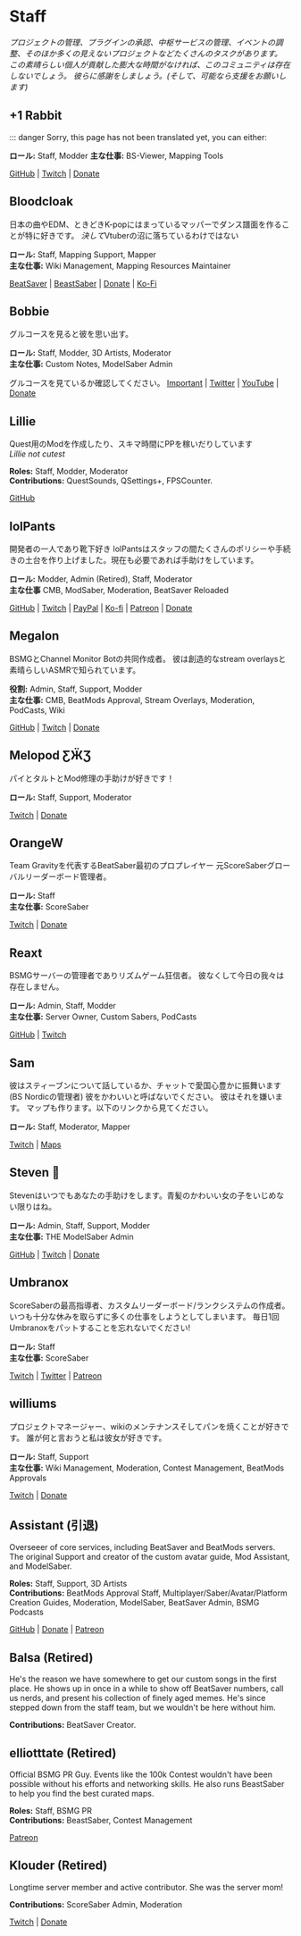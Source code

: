 # Staff
_プロジェクトの管理、プラグインの承認、中枢サービスの管理、イベントの調整、そのほか多くの見えないプロジェクトなどたくさんのタスクがあります。 この素晴らしい個人が貢献した膨大な時間がなければ、このコミュニティは存在しないでしょう。 彼らに感謝をしましょう。(そして、可能なら支援をお願いします)_

## +1 Rabbit
::: danger Sorry, this page has not been translated yet, you can either:

**ロール:** Staff, Modder **主な仕事:** BS-Viewer, Mapping Tools

[GitHub](https://github.com/PlusOneRabbit) | [Twitch](https://www.twitch.tv/plusonerabbit) | [Donate](https://ko-fi.com/plusonerabbit)

## Bloodcloak
日本の曲やEDM、ときどきK-popにはまっているマッパーでダンス譜面を作ることが特に好きです。 *決して*Vtuberの沼に落ちているわけではない

**ロール:** Staff, Mapping Support, Mapper  
**主な仕事:** Wiki Management, Mapping Resources Maintainer

[BeatSaver](https://beatsaver.com/uploader/5cff0b7698cc5a672c8551d3) | [BeastSaber](https://bsaber.com/members/bloodcloak/) | [Donate](https://www.paypal.me/bloodcloak) | [Ko-Fi](https://ko-fi.com/bloodcloak)

## Bobbie
グルコースを見ると彼を思い出す。

**ロール:** Staff, Modder, 3D Artists, Moderator  
**主な仕事:** Custom Notes, ModelSaber Admin

グルコースを見ているか確認してください。 [Important](https://i.imgur.com/REWmoI9.jpg) | [Twitter](https://twitter.com/vrbobbie) | [YouTube](https://www.youtube.com/channel/UCdpHoaYSHm2GwgvapMsXgsQ) | [Donate](https://ko-fi.com/bobbievr)

## Lillie
Quest用のModを作成したり、スキマ時間にPPを稼いだりしています  
*Lillie not cutest*

**Roles:** Staff, Modder, Moderator  
**Contributions:** QuestSounds, QSettings+, FPSCounter.

[GitHub](https://github.com/Rugtveit)

## lolPants
開発者の一人であり靴下好き lolPantsはスタッフの間たくさんのポリシーや手続きの土台を作り上げました。現在も必要であれば手助けをしています。

**ロール:** Modder, Admin (Retired), Staff, Moderator  
**主な仕事** CMB, ModSaber, Moderation, BeatSaver Reloaded

[GitHub](https://github.com/lolPants) | [Twitch](https://twitch.tv/lolpants_) | [PayPal](https://www.paypal.me/jackbarondev) | [Ko-fi](https://ko-fi.com/lolpants) | [Patreon](https://www.patreon.com/JackBaron) | [Donate](https://monzo.me/jackbaron)

## Megalon
BSMGとChannel Monitor Botの共同作成者。 彼は創造的なstream overlaysと素晴らしいASMRで知られています。

**役割:** Admin, Staff, Support, Modder  
**主な仕事:** CMB, BeatMods Approval, Stream Overlays, Moderation, PodCasts, Wiki

[GitHub](https://github.com/megalon) | [Twitch](https://twitch.tv/megalonttv) | [Donate](https://ko-fi.com/megalon)

## Melopod ƸӜƷ
パイとタルトとMod修理の手助けが好きです！

**ロール:** Staff, Support, Moderator

[Twitch](https://www.twitch.tv/mamamelo) | [Donate](https://ko-fi.com/melopod)

## OrangeW
Team Gravityを代表するBeatSaber最初のプロプレイヤー 元ScoreSaberグローバルリーダーボード管理者。

**ロール:** Staff  
**主な仕事:** ScoreSaber

[Twitch](https://twitch.tv/orangew2) | [Donate](https://streamlabs.com/orangew2)

## Reaxt
BSMGサーバーの管理者でありリズムゲーム狂信者。 彼なくして今日の我々は存在しません。

**ロール:** Admin, Staff, Modder  
**主な仕事:** Server Owner, Custom Sabers, PodCasts

[GitHub](https://github.com/reaxt) | [Twitch](https://twitch.tv/reaxt)

## Sam
彼はスティーブンについて話しているか、チャットで愛国心豊かに振舞います(BS Nordicの管理者) 彼をかわいいと呼ばないでください。 彼はそれを嫌います。 マップも作ります。以下のリンクから見てください。

**ロール:** Staff, Moderator, Mapper

[Twitch](https://twitch.tv/justsamuelok) | [Maps](https://beatsaver.com/uploader/5cff0b7498cc5a672c850326)

## Steven 🎀
Stevenはいつでもあなたの手助けをします。青髪のかわいい女の子をいじめない限りはね。

**ロール:** Admin, Staff, Support, Modder  
**主な仕事:** THE ModelSaber Admin

[GitHub](https://github.com/DeadlyKitten) | [Twitch](https://www.twitch.tv/steventhecat)  | [Donate](https://streamlabs.com/steventhecat)

## Umbranox
ScoreSaberの最高指導者、カスタムリーダーボード/ランクシステムの作成者。 いつも十分な休みを取らずに多くの仕事をしようとしてしまいます。 毎日1回Umbranoxをパットすることを忘れないでください!

**ロール:** Staff  
**主な仕事:** ScoreSaber

[Twitch](https://www.twitch.tv/umbranoxius) | [Twitter](https://twitter.com/Umbranoxus) | [Patreon](https://www.patreon.com/scoresaber)

## williums
プロジェクトマネージャー、wikiのメンテナンスそしてパンを焼くことが好きです。 誰が何と言おうと私は彼女が好きです。

**ロール:** Staff, Support  
**主な仕事:** Wiki Management, Moderation, Contest Management, BeatMods Approvals

[Twitch](https://www.twitch.tv/williums/) | [Donate](https://ko-fi.com/williums)

## Assistant (引退)
Overseeer of core services, including BeatSaver and BeatMods servers. The original Support and creator of the custom avatar guide, Mod Assistant, and ModelSaber.

**Roles:** Staff, Support, 3D Artists  
**Contributions:** BeatMods Approval Staff, Multiplayer/Saber/Avatar/Platform Creation Guides, Moderation, ModelSaber, BeatSaver Admin, BSMG Podcasts

[GitHub](https://github.com/Assistant) | [Donate](https://bs.assistant.moe/Donate) | [Patreon](https://www.patreon.com/AssistantMoe)

## Balsa (Retired)
He's the reason we have somewhere to get our custom songs in the first place. He shows up in once in a while to show off BeatSaver numbers, call us nerds, and present his collection of finely aged memes. He's since stepped down from the staff team, but we wouldn't be here without him.

**Contributions:** BeatSaver Creator.

## elliotttate (Retired)
Official BSMG PR Guy. Events like the 100k Contest wouldn't have been possible without his efforts and networking skills. He also runs BeastSaber to help you find the best curated maps.

**Roles:** Staff, BSMG PR  
**Contributions:** BeastSaber, Contest Management

[Patreon](https://www.patreon.com/beastsaber)

## Klouder (Retired)
Longtime server member and active contributor. She was the server mom!

**Contributions:** ScoreSaber Admin, Moderation

[Twitch](https://www.twitch.tv/klouderrr) | [Donate](https://streamlabs.com/klouderrr)
